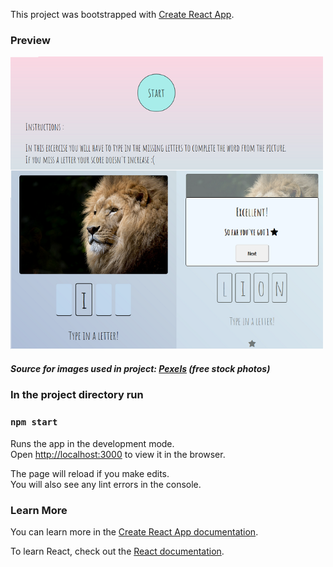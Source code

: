 This project was bootstrapped with [Create React App](https://github.com/facebook/create-react-app).
### Preview

<img src='preview.jpeg' width='500'>

##### Source for images used in project: [Pexels](https://www.pexels.com/) (free stock photos)

### In the project directory run

### `npm start`

Runs the app in the development mode.<br />
Open [http://localhost:3000](http://localhost:3000) to view it in the browser.

The page will reload if you make edits.<br />
You will also see any lint errors in the console.



### Learn More

You can learn more in the [Create React App documentation](https://facebook.github.io/create-react-app/docs/getting-started).

To learn React, check out the [React documentation](https://reactjs.org/).
